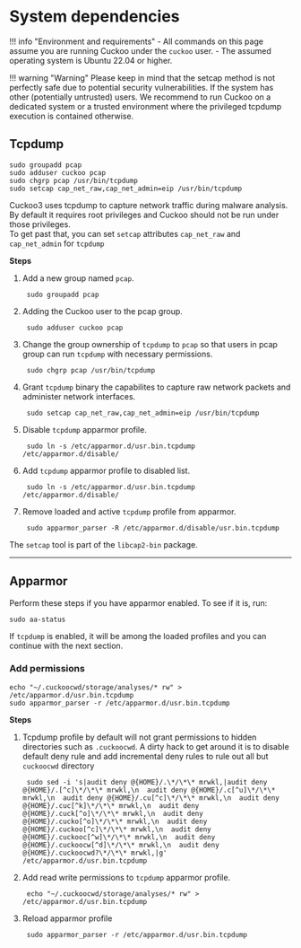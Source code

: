 # System dependencies

!!! info "Environment and requirements"
    - All commands on this page assume you are running Cuckoo under the `cuckoo` user.
    - The assumed operating system is Ubuntu 22.04 or higher.

!!! warning "Warning"
    Please keep in mind that the setcap method is not perfectly safe due to potential security vulnerabilities.
    If the system has other (potentially untrusted) users. We recommend to run Cuckoo on a dedicated system or a trusted environment where the privileged tcpdump execution is contained otherwise.


## Tcpdump
```console
sudo groupadd pcap
sudo adduser cuckoo pcap
sudo chgrp pcap /usr/bin/tcpdump
sudo setcap cap_net_raw,cap_net_admin=eip /usr/bin/tcpdump
```

Cuckoo3 uses tcpdump to capture network traffic during malware analysis.  
By default it requires root privileges and Cuckoo should not be run under those privileges.  
To get past that, you can set `setcap` attributes `cap_net_raw` and `cap_net_admin` for `tcpdump`

**Steps**

1. Add a new group named `pcap`.

        sudo groupadd pcap

2. Adding the Cuckoo user to the pcap group.

        sudo adduser cuckoo pcap

3. Change the group ownership of `tcpdump` to `pcap` so that users in pcap group can run `tcpdump` with necessary permissions.

        sudo chgrp pcap /usr/bin/tcpdump

4. Grant `tcpdump` binary the capabilites to capture raw network packets and administer network interfaces.

        sudo setcap cap_net_raw,cap_net_admin=eip /usr/bin/tcpdump

5. Disable `tcpdump` apparmor profile.

        sudo ln -s /etc/apparmor.d/usr.bin.tcpdump /etc/apparmor.d/disable/

6. Add `tcpdump` apparmor profile to disabled list.

        sudo ln -s /etc/apparmor.d/usr.bin.tcpdump /etc/apparmor.d/disable/

7. Remove loaded and active `tcpdump` profile from apparmor.

        sudo apparmor_parser -R /etc/apparmor.d/disable/usr.bin.tcpdump
The `setcap` tool is part of the `libcap2-bin` package.

---

## Apparmor
Perform these steps if you have apparmor enabled. To see if it is, run:
```console
sudo aa-status
```
If `tcpdump` is enabled, it will be among the loaded profiles and you can continue with the next section.

### Add permissions
```console
echo "~/.cuckoocwd/storage/analyses/* rw" > /etc/apparmor.d/usr.bin.tcpdump
sudo apparmor_parser -r /etc/apparmor.d/usr.bin.tcpdump
```

**Steps**

1. Tcpdump profile by default will not grant permissions to hidden directories such as `.cuckoocwd`. A dirty hack to get around it is to disable default deny rule and add incremental deny rules to rule out all but `cuckoocwd` directory

        sudo sed -i 's|audit deny @{HOME}/.\*/\*\* mrwkl,|audit deny @{HOME}/.[^c]\*/\*\* mrwkl,\n  audit deny @{HOME}/.c[^u]\*/\*\* mrwkl,\n  audit deny @{HOME}/.cu[^c]\*/\*\* mrwkl,\n  audit deny @{HOME}/.cuc[^k]\*/\*\* mrwkl,\n  audit deny @{HOME}/.cuck[^o]\*/\*\* mrwkl,\n  audit deny @{HOME}/.cucko[^o]\*/\*\* mrwkl,\n  audit deny @{HOME}/.cuckoo[^c]\*/\*\* mrwkl,\n  audit deny @{HOME}/.cuckooc[^w]\*/\*\* mrwkl,\n  audit deny @{HOME}/.cuckoocw[^d]\*/\*\* mrwkl,\n  audit deny @{HOME}/.cuckoocwd?\*/\*\* mrwkl,|g' /etc/apparmor.d/usr.bin.tcpdump

2. Add read write permissions to `tcpdump` apparmor profile.
    
        echo "~/.cuckoocwd/storage/analyses/* rw" > /etc/apparmor.d/usr.bin.tcpdump

3. Reload apparmor profile

        sudo apparmor_parser -r /etc/apparmor.d/usr.bin.tcpdump

